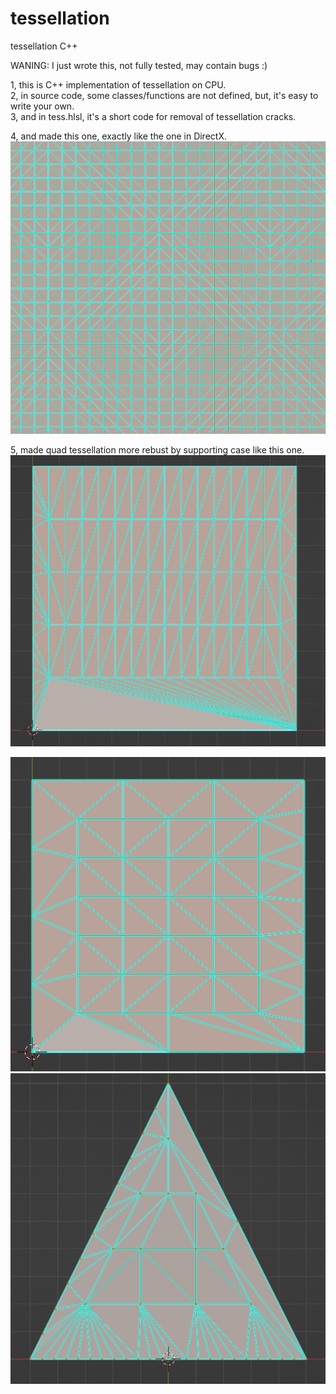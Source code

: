# tessellation
tessellation C++

WANING: I just wrote this, not fully tested, may contain bugs :)

1, this is C++ implementation of tessellation on CPU. <br>
2, in source code, some classes/functions are not defined, but, it's easy to write your own. <br>
3, and in tess.hlsl, it's a short code for removal of tessellation cracks. <br>

4, and made this one, exactly like the one in DirectX. <br>
![alt text](https://github.com/dong-zhan/tessellation/blob/main/500.png)

5, made quad tessellation more rebust by supporting case like this one. <br>
![alt text](https://github.com/dong-zhan/tessellation/blob/main/499.png)

![alt text](https://github.com/dong-zhan/tessellation/blob/main/497.png)
![alt text](https://github.com/dong-zhan/tessellation/blob/main/498.png)
